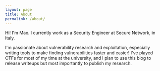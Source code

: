```yaml
---
layout: page
title: About
permalink: /about/
---
```


Hi! I'm Max. I currently work as a Security Engineer at Secure Network, in Italy.

I'm passionate about vulnerability research and exploitation, especially writing tools to make finding vulnerabilities faster and easier!
I've played CTFs for most of my time at the university, and I plan to use this blog to release writeups but most importantly to publish my research.
